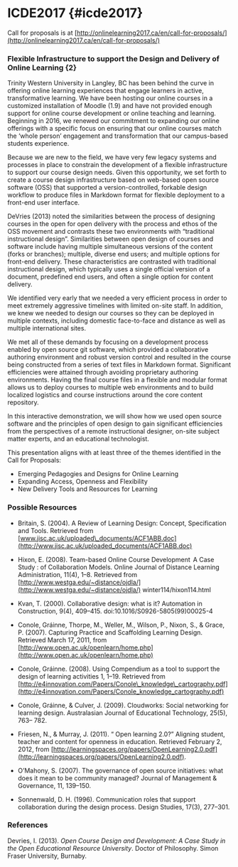 # ICDE2017 {#icde2017}

Call for proposals is at [http://onlinelearning2017.ca/en/call-for-proposals/](http://onlinelearning2017.ca/en/call-for-proposals/)

### Flexible Infrastructure to support the Design and Delivery of Online Learning {2}

Trinity Western University in Langley, BC has been behind the curve in offering online learning experiences that engage learners in active, transformative learning. We have been hosting our online courses in a customized installation of Moodle \(1.9\) and have not provided enough support for online course development or online teaching and learning. Beginning in 2016, we renewed our commitment to expanding our online offerings with a specific focus on ensuring that our online courses match the ‘whole person’ engagement and transformation that our campus-based students experience.

Because we are new to the field, we have very few legacy systems and processes in place to constrain the development of a flexible infrastructure to support our course design needs. Given this opportunity, we set forth to create a course design infrastructure based on web-based open source software \(OSS\) that supported a version-controlled, forkable design workflow to produce files in Markdown format for flexible deployment to a front-end user interface.

DeVries \(2013\) noted the similarities between the process of designing courses in the open for open delivery with the process and ethos of the OSS movement and contrasts these two environments with “traditional instructional design”. Similarities between open design of courses and software include having multiple simultaneous versions of the content \(forks or branches\); multiple, diverse end users; and multiple options for front-end delivery. These characteristics are contrasted with traditional instructional design, which typically uses a single official version of a document, predefined end users, and often a single option for content delivery.

We identified very early that we needed a very efficient process in order to meet extremely aggressive timelines with limited on-site staff. In addition, we knew we needed to design our courses so they can be deployed in multiple contexts, including domestic face-to-face and distance as well as multiple international sites.

We met all of these demands by focusing on a development process enabled by open source git software, which provided a collaborative authoring environment and robust version control and resulted in the course being constructed from a series of text files in Markdown format. Significant efficiencies were attained through avoiding proprietary authoring environments. Having the final course files in a flexible and modular format allows us to deploy courses to multiple web environments and to build localized logistics and course instructions around the core content repository.

In this interactive demonstration, we will show how we used open source software and the principles of open design to gain significant efficiencies from the perspectives of a remote instructional designer, on-site subject matter experts, and an educational technologist.

This presentation aligns with at least three of the themes identified in the Call for Proposals:

* Emerging Pedagogies and Designs for Online Learning
* Expanding Access, Openness and Flexibility
* New Delivery Tools and Resources for Learning

### Possible Resources

* Britain, S. \(2004\). A Review of Learning Design: Concept, Specification and Tools. Retrieved from [www.jisc.ac.uk/uploaded\_documents/ACF1ABB.doc](http://www.jisc.ac.uk/uploaded_documents/ACF1ABB.doc)
* Hixon, E. \(2008\). Team-based Online Course Development  A Case Study : of Collaboration Models. Online Journal of Distance Learning Administration, 11\(4\), 1–8. Retrieved from [http://www.westga.edu/~distance/ojdla/](http://www.westga.edu/~distance/ojdla/) winter114/hixon114.html

* Kvan, T. \(2000\). Collaborative design: what is it? Automation in Construction, 9\(4\), 409–415. doi:10.1016/S0926-5805\(99\)00025-4

* Conole, Gráinne, Thorpe, M., Weller, M., Wilson, P., Nixon, S., & Grace, P. \(2007\). Capturing Practice and Scaffolding Learning Design. Retrieved March 17, 2011, from [http://www.open.ac.uk/openlearn/home.php](http://www.open.ac.uk/openlearn/home.php)

* Conole, Gráinne. \(2008\). Using Compendium as a tool to support the design of learning activities 1, 1–19. Retrieved from [http://e4innovation.com/Papers/Conole\_knowledge\_cartography.pdf](http://e4innovation.com/Papers/Conole_knowledge_cartography.pdf)

* Conole, Gráinne, & Culver, J. \(2009\). Cloudworks: Social networking for learning design. Australasian Journal of Educational Technology, 25\(5\), 763– 782.

* Friesen, N., & Murray, J. \(2011\). “ Open learning 2.0?” Aligning student, teacher and content for openness in education. Retrieved February 2, 2012, from [http://learningspaces.org/papers/OpenLearning2.0.pdf](http://learningspaces.org/papers/OpenLearning2.0.pdf).

* O’Mahony, S. \(2007\). The governance of open source initiatives: what does it mean to be community managed? Journal of Management & Governance, 11, 139–150.

* Sonnenwald, D. H. \(1996\). Communication roles that support collaboration during the design process. Design Studies, 17\(3\), 277–301.

### References

Devries, I. \(2013\). _Open Course Design and Development: A Case Study in the Open Educational Resource University_. Doctor of Philosophy. Simon Fraser University, Burnaby.

